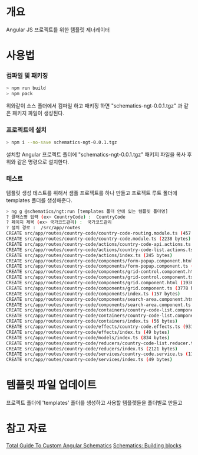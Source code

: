 # 개요

Angular JS 프로젝트를 위한 템플릿 제너레이터


# 사용법

### 컴파일 및 패키징

```bash
> npm run build
> npm pack
```

위와같이 소스 폴더에서 컴파일 하고 패키징 하면 "schematics-ngt-0.0.1.tgz" 과 같은 패키지 파일이 생성된다.

### 프로젝트에 설치

```bash
> npm i --no-save schematics-ngt-0.0.1.tgz
```

설치할 Angular 프로젝트 폴더에 "schematics-ngt-0.0.1.tgz" 패키지 파일을 복사 후 위와 같은 명령으로 설치한다.

### 테스트

템플릿 생성 테스트를 위해서 샘플 프로젝트를 하나 만들고 프로젝트 루트 폴더에 templates 폴더를 생성해준다.

```bash
> ng g @schematics/ngt:run [templates 폴더 안에 있는 템플릿 폴더명]
? 클래스명 입력 (ex> CountryCode) :  CountryCode
? 페이지 제목 (ex> 국가코드관리) :  국가코드관리
? 설치 경로 :  /src/app/routes
CREATE src/app/routes/country-code/country-code-routing.module.ts (457 bytes)
CREATE src/app/routes/country-code/country-code.module.ts (2238 bytes)
CREATE src/app/routes/country-code/actions/country-code-api.actions.ts (367 bytes)
CREATE src/app/routes/country-code/actions/country-code-list.actions.ts (1404 bytes)
CREATE src/app/routes/country-code/actions/index.ts (245 bytes)
CREATE src/app/routes/country-code/components/form-popup.component.html (22 bytes)
CREATE src/app/routes/country-code/components/form-popup.component.ts (1169 bytes)
CREATE src/app/routes/country-code/components/grid-control.component.html (222 bytes)
CREATE src/app/routes/country-code/components/grid-control.component.ts (1273 bytes)
CREATE src/app/routes/country-code/components/grid.component.html (1930 bytes)
CREATE src/app/routes/country-code/components/grid.component.ts (3778 bytes)
CREATE src/app/routes/country-code/components/index.ts (157 bytes)
CREATE src/app/routes/country-code/components/search-area.component.html (356 bytes)
CREATE src/app/routes/country-code/components/search-area.component.ts (1215 bytes)
CREATE src/app/routes/country-code/containers/country-code-list.component.html (912 bytes)
CREATE src/app/routes/country-code/containers/country-code-list.component.ts (5629 bytes)
CREATE src/app/routes/country-code/containers/index.ts (56 bytes)
CREATE src/app/routes/country-code/effects/country-code.effects.ts (931 bytes)
CREATE src/app/routes/country-code/effects/index.ts (49 bytes)
CREATE src/app/routes/country-code/models/index.ts (834 bytes)
CREATE src/app/routes/country-code/reducers/country-code-list.reducer.ts (3150 bytes)
CREATE src/app/routes/country-code/reducers/index.ts (2121 bytes)
CREATE src/app/routes/country-code/services/country-code.service.ts (1165 bytes)
CREATE src/app/routes/country-code/services/index.ts (49 bytes)
```


# 템플릿 파일 업데이트

프로젝트 폴더에 'templates' 폴더를 생성하고 사용할 템플렛들을 폴더별로 만들고


# 참고 자료
[Total Guide To Custom Angular Schematics](https://medium.com/@tomastrajan/total-guide-to-custom-angular-schematics-5c50cf90cdb4)
[Schematics: Building blocks](https://dev.to/thisdotmedia/schematics-building-blocks-2mg3)


